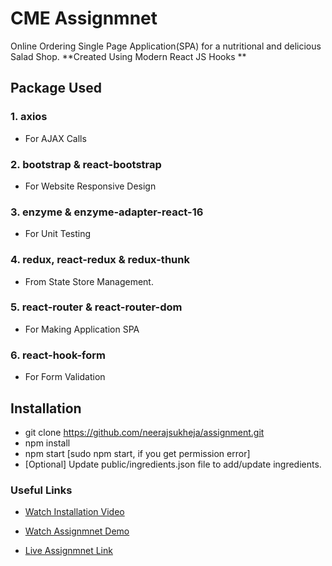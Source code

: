 # CME Assignmnet
Online Ordering Single Page Application(SPA) for a nutritional and delicious Salad Shop.
**Created Using Modern React JS Hooks **

## Package Used

### 1. axios
 - For AJAX Calls 

### 2. bootstrap & react-bootstrap
 - For Website Responsive Design

### 3. enzyme & enzyme-adapter-react-16
 - For Unit Testing

### 4. redux, react-redux & redux-thunk
 - From State Store Management.

### 5. react-router & react-router-dom
 - For Making Application SPA

### 6. react-hook-form
 - For Form Validation


## Installation
 - git clone https://github.com/neerajsukheja/assignment.git
 - npm install
 - npm start [sudo npm start, if you get permission error]
 - [Optional] Update public/ingredients.json file to add/update ingredients. 
 
### Useful Links
 - [Watch Installation Video]()
 
 - [Watch Assignmnet Demo]()
 
 - [Live Assignmnet Link]()